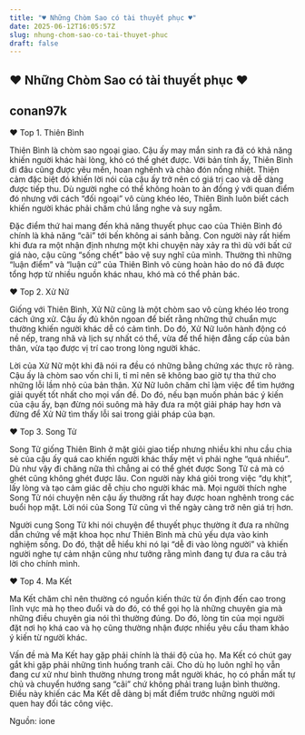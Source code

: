 ```yaml
---
title: "♥ Những Chòm Sao có tài thuyết phục ♥"
date: 2025-06-12T16:05:57Z
slug: nhung-chom-sao-co-tai-thuyet-phuc
draft: false
---
```


## ♥ Những Chòm Sao có tài thuyết phục ♥

## conan97k

♥ Top 1. Thiên Bình

Thiên Bình là chòm sao ngoại giao. Cậu ấy may mắn sinh ra đã có khả năng khiến người khác hài lòng, khó có thể ghét được. Với bản tính ấy, Thiên Bình đi đâu cũng được yêu mến, hoan nghênh và chào đón nồng nhiệt. Thiện cảm đặc biệt đó khiến lời nói của cậu ấy trở nên có giá trị cao và dễ dàng được tiếp thu. Dù người nghe có thể không hoàn to
àn đồng ý với quan điểm đó nhưng với cách “đối ngoại” vô cùng khéo léo, Thiên Bình luôn biết cách khiến người khác phải chăm chú lắng nghe và suy ngẫm.

Đặc điểm thứ hai mang đến khả năng thuyết phục cao của Thiên Bình đó chính là khả năng “cãi” tới bến không ai sánh bằng. Con người này rất hiếm khi đưa ra một nhận định nhưng một khi chuyện này xảy ra thì dù với bất cứ giá nào, cậu cũng “sống chết” bảo vệ suy nghĩ của mình. Thường thì những “luận điểm” và “luận cứ” của Thiên Bình vô cùng hoàn hảo do nó đã được tổng hợp từ nhiều nguồn khác nhau, khó mà có thể phản bác.


♥ Top 2. Xử Nữ

Giống với Thiên Bình, Xử Nữ cũng là một chòm sao vô cùng khéo léo trong cách ứng xử. Cậu ấy đủ khôn ngoan để biết rằng những thứ chuẩn mực thường khiến người khác dễ có cảm tình. Do đó, Xử Nữ luôn hành động có nề nếp, trang nhã và lịch sự nhất có thể, vừa để thể hiện đẳng cấp của bản thân, vừa tạo được vị trí cao trong lòng người khác.

Lời của Xử Nữ một khi đã nói ra đều có những bằng chứng xác thực rõ ràng. Cậu ấy là chòm sao vốn chi li, tỉ mỉ nên sẽ không bao giờ tự tha thứ cho những lỗi lầm nhỏ của bản thân. Xử Nữ luôn chăm chỉ làm việc để tìm hướng giải quyết tốt nhất cho mọi vấn đề. Do đó, nếu bạn muốn phản bác ý kiến của cậu ấy, bạn đừng nói suông mà hãy đưa ra một giải pháp hay hơn và đừng để Xử Nữ tìm thấy lỗi sai trong giải pháp của bạn.

♥ Top 3. Song Tử

Song Tử giống Thiên Bình ở mặt giỏi giao tiếp nhưng nhiều khi nhu cầu chia sẻ của cậu ấy quá cao khiến người khác thấy mệt vì phải nghe “quá nhiều”. Dù như vậy đi chăng nữa thì chẳng ai có thể ghét được Song Tử cả mà có ghét cũng không ghét được lâu. Con người này khá giỏi trong việc “dụ khịt”, lấy lòng và tạo cảm giác dễ chịu cho người khác mà. Mọi người thích nghe Song Tử nói chuyện nên cậu ấy thường rất hay được hoan nghênh trong các buổi họp mặt. Lời nói của Song Tử cũng vì thế ngày càng trở nên giá trị hơn.

Người cung Song Tử khi nói chuyện để thuyết phục thường ít đưa ra những dẫn chứng về mặt khoa học như Thiên Bình mà chủ yếu dựa vào kinh nghiệm sống. Do đó, thật dễ hiểu khi nó lại “dễ đi vào lòng người” và khiến người nghe tự cảm nhận cũng như tưởng rằng mình đang tự đưa ra câu trả lời cho chính mình.


♥ Top 4. Ma Kết

Ma Kết chăm chỉ nên thường có nguồn kiến thức từ ổn định đến cao trong lĩnh vực mà họ theo đuổi và do đó, có thể gọi họ là những chuyên gia mà những điều chuyên gia nói thì thường đúng. Do đó, lòng tin của mọi người đặt nơi họ khá cao và họ cũng thường nhận được nhiều yêu cầu tham khảo ý kiến từ người khác.

Vấn đề mà Ma Kết hay gặp phải chính là thái độ của họ. Ma Kết có chút gay gắt khi gặp phải những tình huống tranh cãi. Cho dù họ luôn nghĩ họ vẫn đang cư xử như bình thường nhưng trong mắt người khác, họ có phần mất tự chủ và chuyển hướng sang “cãi” chứ không phải trang luận bình thường. Điều này khiến các Ma Kết dễ dàng bị mất điểm trước những người mới quen hay đối tác công việc.


Nguồn: ione